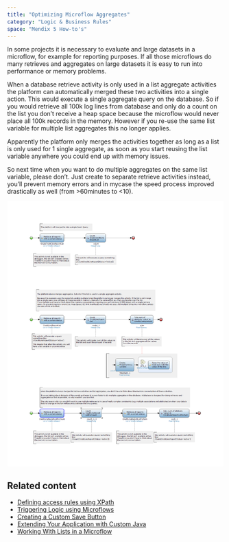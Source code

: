 ```yaml
---
title: "Optimizing Microflow Aggregates"
category: "Logic & Business Rules"
space: "Mendix 5 How-to's"
---
```


In some projects it is necessary to evaluate and large datasets in a microflow, for example for reporting purposes. If all those microflows do many retrieves and aggregates on large datasets it is easy to run into performance or memory problems. 

When a database retrieve activity is only used in a list aggregate activities the platform can automatically merged these two activities into a single action. This would execute a single aggregate query on the database. So if you would retrieve all 100k log lines from database and only do a count on the list you don’t receive a heap space because the microflow would never place all 100k records in the memory. However if you re-use the same list variable for multiple list aggregates this no longer applies.

Apparently the platform only merges the activities together as long as a list is only used for 1 single aggregate, as soon as you start reusing the list variable anywhere you could end up with memory issues.

So next time when you want to do multiple aggregates on the same list variable, please don’t. Just create to separate retrieve activities instead, you’ll prevent memory errors and in mycase the speed process improved drastically as well (from >60minutes to <10).

![](attachments/13566080/14385389.png)

## Related content

*   [Defining access rules using XPath](Defining+access+rules+using+XPath)
*   [Triggering Logic using Microflows](Triggering+Logic+using+Microflows)
*   [Creating a Custom Save Button](Creating+a+Custom+Save+Button)
*   [Extending Your Application with Custom Java](Extending+Your+Application+with+Custom+Java)
*   [Working With Lists in a Microflow](Working+With+Lists+in+a+Microflow)
